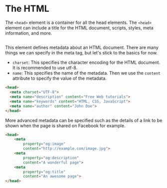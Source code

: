 # The HTML <head>

The `<head>` element is a container for all the head elements. The `<head>` element can include a title for the HTML document, scripts, styles, meta information, and more.

## <meta>

This element defines metadata about an HTML document. There are many things we can specify in the meta tag, but let's stick to the basics for now.

- `charset`: This specifies the character encoding for the HTML document. It is recommended to use utf-8.
- `name`: This specifies the name of the metadata. Then we use the `content` attribute to specify the value of the metadata.

```html
<head>
  <meta charset="UTF-8">
  <meta name="description" content="Free Web tutorials">
  <meta name="keywords" content="HTML, CSS, JavaScript">
  <meta name="author" content="John Doe">
</head>
```

More advanced metadata can be specified such as the details of a link to be shown when the page is shared on Facebook for example.

```html
<head>
    <meta 
        property="og:image"
        content="http://example.com/image.jpg">
    <meta
        property="og:description"
        content="A wonderful page">
    <meta
        property="og:title"
        content="An awesome page">
</head>
```
